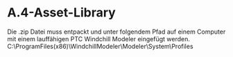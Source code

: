 # A.4-Asset-Library
Die .zip Datei muss entpackt und unter folgendem Pfad auf einem Computer mit einem lauffähigen PTC Windchill Modeler eingefügt werden.
C:\ProgramFiles(x86)\WindchillModeler\Modeler\System\Profiles
